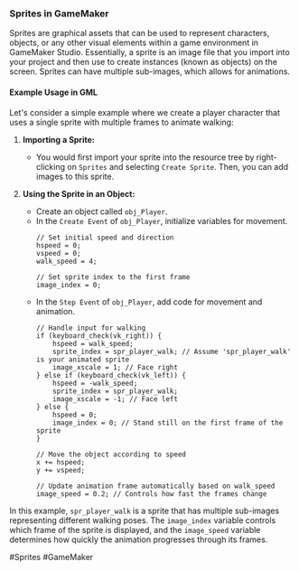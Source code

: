 ### Sprites in GameMaker

Sprites are graphical assets that can be used to represent characters, objects, or any other visual elements within a game environment in GameMaker Studio. Essentially, a sprite is an image file that you import into your project and then use to create instances (known as objects) on the screen. Sprites can have multiple sub-images, which allows for animations.

#### Example Usage in GML

Let's consider a simple example where we create a player character that uses a single sprite with multiple frames to animate walking:

1. **Importing a Sprite:**
   - You would first import your sprite into the resource tree by right-clicking on `Sprites` and selecting `Create Sprite`. Then, you can add images to this sprite.

2. **Using the Sprite in an Object:**
   - Create an object called `obj_Player`.
   - In the `Create Event` of `obj_Player`, initialize variables for movement.
     ```gml
     // Set initial speed and direction
     hspeed = 0;
     vspeed = 0;
     walk_speed = 4;

     // Set sprite index to the first frame
     image_index = 0;
     ```
   - In the `Step Event` of `obj_Player`, add code for movement and animation.
     ```gml
     // Handle input for walking
     if (keyboard_check(vk_right)) {
         hspeed = walk_speed;
         sprite_index = spr_player_walk; // Assume 'spr_player_walk' is your animated sprite
         image_xscale = 1; // Face right
     } else if (keyboard_check(vk_left)) {
         hspeed = -walk_speed;
         sprite_index = spr_player_walk;
         image_xscale = -1; // Face left
     } else {
         hspeed = 0;
         image_index = 0; // Stand still on the first frame of the sprite
     }

     // Move the object according to speed
     x += hspeed;
     y += vspeed;

     // Update animation frame automatically based on walk_speed
     image_speed = 0.2; // Controls how fast the frames change
     ```

In this example, `spr_player_walk` is a sprite that has multiple sub-images representing different walking poses. The `image_index` variable controls which frame of the sprite is displayed, and the `image_speed` variable determines how quickly the animation progresses through its frames.

#Sprites #GameMaker